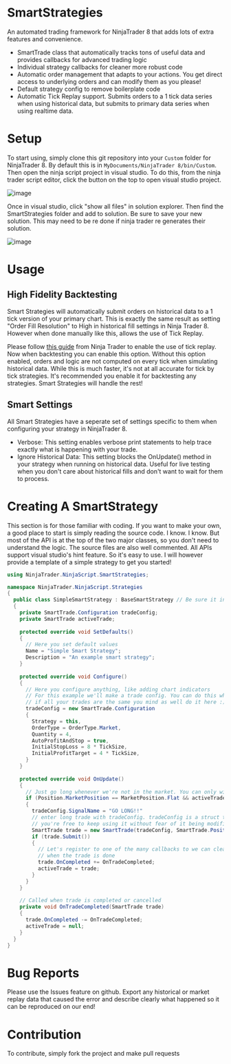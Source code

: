 # SmartStrategies
An automated trading framework for NinjaTrader 8 that adds lots of extra features and convenience.

* SmartTrade class that automatically tracks tons of useful data and provides callbacks for advanced trading logic
* Individual strategy callbacks for cleaner more robust code
* Automatic order management that adapts to your actions. You get direct access to underlying orders and can modify them as you please!
* Default strategy config to remove boilerplate code
* Automatic Tick Replay support. Submits orders to a 1 tick data series when using historical data, but submits to primary data series when using realtime data.

# Setup
To start using, simply clone this git repository into your `Custom` folder for NinjaTrader 8. By default this is in `MyDocuments/NinjaTrader 8/bin/Custom`. Then open the ninja script project in visual studio. To do this, from the ninja trader script editor, click the button on the top to open visual studio project.

![image](https://user-images.githubusercontent.com/7050512/111719152-b1a3a900-8831-11eb-9367-622b0e33d91a.png)

Once in visual studio, click "show all files" in solution explorer. Then find the SmartStrategies folder and add to solution. Be sure to save your new solution. This may need to be re done if ninja trader re generates their solution.

![image](https://user-images.githubusercontent.com/7050512/111719255-e31c7480-8831-11eb-9e63-2e4d5b13f0bd.png)

# Usage
## High Fidelity Backtesting
Smart Strategies will automatically submit orders on historical data to a 1 tick version of your primary chart. This is exactly the same result as setting "Order Fill Resolution" to High in historical fill settings in Ninja Trader 8. However when done manually like this, allows the use of Tick Replay.

Please follow [this guide](https://ninjatrader.com/support/helpGuides/nt8/?tick_replay.htm) from Ninja Trader to enable the use of tick replay. Now when backtesting you can enable this option. Without this option enabled, orders and logic are not computed on every tick when simulating historical data. While this is much faster, it's not at all accurate for tick by tick strategies. It's recommended you enable it for backtesting any strategies. Smart Strategies will handle the rest!

## Smart Settings
All Smart Strategies have a seperate set of settings specific to them when configuring your strategy in NinjaTrader 8.

- Verbose: This setting enables verbose print statements to help trace exactly what is happening with your trade. 
- Ignore Historical Data: This setting blocks the OnUpdate() method in your strategy when running on historical data. Useful for live testing when you don't care about historical fills and don't want to wait for them to process.

# Creating A SmartStrategy
This section is for those familiar with coding. If you want to make your own, a good place to start is simply reading the source code. I know. I know. But most of the API is at the top of the two major classes, so you don't need to understand the logic. The source files are also well commented. All APIs support visual studio's hint feature. So it's easy to use. I will however provide a template of a simple strategy to get you started!

```csharp
using NinjaTrader.NinjaScript.SmartStrategies;

namespace NinjaTrader.NinjaScript.Strategies
{
  public class SimpleSmartStrategy : BaseSmartStrategy // Be sure it inherit from this class
  {
    private SmartTrade.Configuration tradeConfig;
    private SmartTrade activeTrade;
  
    protected override void SetDefaults()
    {
      // Here you set default values
      Name = "Simple Smart Strategy";
      Description = "An example smart strategy";
    }
  
    protected override void Configure()
    {
      // Here you configure anything, like adding chart indicators
      // For this example we'll make a trade config. You can do this whenever, but
      // if all your trades are the same you mind as well do it here :)
      tradeConfig = new SmartTrade.Configuration
      {
        Strategy = this,
        OrderType = OrderType.Market,
        Quantity = 4,
        AutoProfitAndStop = true,
        InitialStopLoss = 8 * TickSize,
        InitialProfitTarget = 4 * TickSize,
      }
    }
    
    protected override void OnUpdate()
    {
      // Just go long whenever we're not in the market. You can only win if you're in the market, right?
      if (Position.MarketPosition == MarketPosition.Flat && activeTrade == null)
      {
        tradeConfig.SignalName = "GO LONG!!"
        // enter long trade with tradeConfig. tradeConfig is a struct that's copied so
        // you're free to keep using it without fear of it being modified by the trade!
        SmartTrade trade = new SmartTrade(tradeConfig, SmartTrade.PositionType.Long);
        if (trade.Submit())
        {
          // Let's register to one of the many callbacks to we can clear our activeTrade variable
          // when the trade is done
          trade.OnCompleted += OnTradeCompleted;
          activeTrade = trade;
        }
      }
    }
    
    // Called when trade is completed or cancelled
    private void OnTradeCompleted(SmartTrade trade)
    {
      trade.OnCompleted -= OnTradeCompleted;
      activeTrade = null;
    }
  }
}  
```

# Bug Reports
Please use the Issues feature on github. Export any historical or market replay data that caused the error and describe clearly what happened so it can be reproduced on our end!

# Contribution
To contribute, simply fork the project and make pull requests
